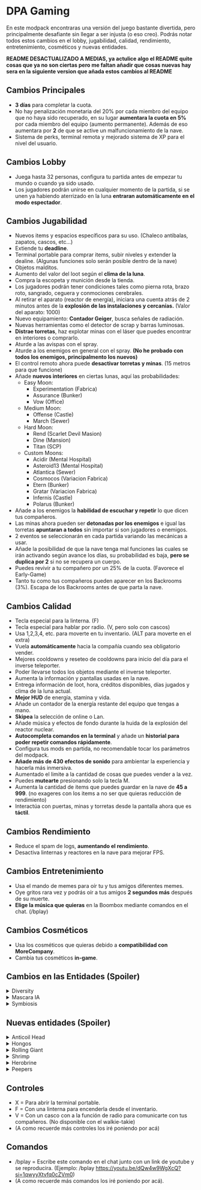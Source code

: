 # DPA Gaming

En este modpack encontraras una versión del juego bastante divertida, pero principalmente desafiante sin llegar a ser injusta (o eso creo). Podrás notar todos estos cambios en el lobby, jugabilidad, calidad, rendimiento, entretenimiento, cosméticos y nuevas entidades.

**README DESACTUALIZADO A MEDIAS, ya actulice algo el README quite cosas que ya no son ciertas pero me faltan añadir que cosas nuevas hay sera en la siguiente version que añada estos cambios al README**

## Cambios Principales
* **3 días** para completar la cuota.
* No hay penalización monetaria del 20% por cada miembro del equipo que no haya sido recuperado, en su lugar **aumentara la cuota en 5%** por cada miembro del equipo (aumento permanente). Además de eso aumentara por **2** de que se active un malfuncionamiento de la nave.
* Sistema de perks, terminal remota y mejorado sistema de XP para el nivel del usuario.

## Cambios Lobby
* Juega hasta 32 personas, configura tu partida antes de empezar tu mundo o cuando ya sido usado.
* Los jugadores podrán unirse en cualquier momento de la partida, si se unen ya habiendo aterrizado en la luna **entraran automáticamente en el modo espectador**.

## Cambios Jugabilidad
* Nuevos items y espacios específicos para su uso. (Chaleco antibalas, zapatos, cascos, etc...)
* Extiende tu **deadline**.
* Terminal portable para comprar items, subir niveles y extender la dealine. (Algunas funciones solo serán posible dentro de la nave)
* Objetos malditos.
* Aumento del valor del loot según el **clima de la luna**.
* Compra la escopeta y munición desde la tienda.
* Los jugadores podrán tener condiciones tales como pierna rota, brazo roto, sangrado, ceguera y conmociones cerebrales.
* Al retirar el aparato (reactor de energía), iniciara una cuenta atrás de 2 minutos antes de la **explosión de las instalaciones y cercanías.** (Valor del aparato: 1000)
* Nuevo equipamiento: **Contador Geiger**, busca señales de radiación.
* Nuevas herramientas como el detector de scrap y barras luminosas.
* **Distrae torretas**, haz explotar minas con el láser que puedes encontrar en interiores o comprarlo.
* Aturde a las avispas con el spray.
* Aturde a los enemigos en general con el spray. **(No he probado con todos los enemigos, principalmento los nuevos)**
* El control remoto ahora puede **desactivar torretas y minas**. (15 metros para que funcione)
* Añade **nuevos interiores** en ciertas lunas, aquí las probabilidades:
    - Easy Moon:
        * Experimentation (Fabrica)
        * Assurance (Bunker)
        * Vow (Office)
    - Medium Moon:
        * Offense (Castle)
        * March (Sewer)
    - Hard Moon:
        * Rend (Scarlet Devil Masion)
        * Dine (Mansion)
        * Titan (SCP)
    - Custom Moons:
        * Acidir (Mental Hospital)
        * Asteroid13 (Mental Hospital)
        * Atlantica (Sewer)
        * Cosmocos (Variacion Fabrica)
        * Etern (Bunker)
        * Gratar (Variacion Fabrica)
        * Infernis (Castle)
        * Polarus (Bunker)
* Añade a los enemigos la **habilidad de escuchar y repetir** lo que dicen tus compañeros.
* Las minas ahora pueden ser **detonadas por los enemigos** e igual las torretas **apuntaran a todos** sin importar si son jugadores o enemigos.
* 2 eventos se seleccionarán en cada partida variando las mecánicas a usar.
* Añade la posibilidad de que la nave tenga mal funciones las cuales se irán activando según avance los días, su probabilidad es baja, **pero se duplica por 2** si no se recupera un cuerpo.
* Puedes revivir a tu compañero por un 25% de la cuota. (Favorece el Early-Game)
* Tanto tu como tus compañeros pueden aparecer en los Backrooms (3%). Escapa de los Backrooms antes de que parta la nave.

## Cambios Calidad
* Tecla especial para la linterna. (F)
* Tecla especial para hablar por radio. (V, pero solo con cascos)
* Usa 1,2,3,4, etc. para moverte en tu inventario. (ALT para moverte en el extra)
* Vuela **automáticamente** hacia la compañía cuando sea obligatorio vender.
* Mejores cooldowns y reseteo de cooldowns para inicio del día para el inverse teleporter.
* Poder llevarse todos los objetos mediante el inverse teleporter.
* Aumenta la información y pantallas usadas en la nave.
* Entrega información de loot, hora, créditos disponibles, días jugados y clima de la luna actual.
* **Mejor HUD** de energía, stamina y vida.
* Añade un contador de la energía restante del equipo que tengas a mano.
* **Skipea** la selección de online o Lan.
* Añade música y efectos de fondo durante la huida de la explosión del reactor nuclear.
* **Autocompleta comandos en la terminal** y añade un **historial para poder repetir comandos rápidamente**.
* Configura tus mods en partida, no recomendable tocar los parámetros del modpack.
* **Añade más de 430 efectos de sonido** para ambientar la experiencia y hacerla más inmersiva.
* Aumentado el limite a la cantidad de cosas que puedes vender a la vez.
* Puedes **mutearte** presionando solo la tecla M.
* Aumenta la cantidad de items que puedes guardar en la nave de **45 a 999**. (no exageres con los items a no ser que quieras reducción de rendimiento)
* Interactúa con puertas, minas y torretas desde la pantalla ahora que es **táctil**.

## Cambios Rendimiento
* Reduce el spam de logs, **aumentando el rendimiento**.
* Desactiva linternas y reactores en la nave para mejorar FPS.

## Cambios Entretenimiento
* Usa el mando de memes para oír tu y tus amigos diferentes memes.
* Oye gritos rara vez y podrás oír a tus amigos **2 segundos más** después de su muerte.
* **Elige la música que quieras** en la Boombox mediante comandos en el chat. (/bplay)

## Cambios Cosméticos
* Usa los cosméticos que quieras debido a **compatibilidad con MoreCompany**.
* Cambia tus cosméticos **in-game**.

## Cambios en las Entidades (Spoiler)
<details>
<summary>Diversity</summary>

- Spiders y Crawlers serán ralentizados brevemente al ser dañados.
- Bracken hará que parpadeen las luces al estar cerca.
- Bracken podrá apagar el cuatro de luces y radar boosters.
- Bracken podrá romper el cuatro de luces.
- El bracken contará con un espacio liminal del cual el jugador podrá correr del bracken. (desconozco si escapando de este espacio el jugador podrá sobrevivir)
- La niña fantasma podrá encantar tu walkie-talkie.
- La niña fantasma podrá insolarte y darte alucinaciones, incluye nuevas líneas de dialogo.
</details>

<details>
<summary>Mascara IA</summary>

- Cambia el IA de la máscara. Podrá usar escopetas y palas, se esconderá en los arbustos y enviará falsos envíos de items usando la terminal y podrá poner códigos en la terminal.
- La máscara (objeto) podrá poseer a alguien si su cuerpo fallecido se encuentra cerca de la máscara (objeto) con un 10% de probabilidad.

</details>

<details>
<summary>Symbiosis</summary>

- Los insectos ahora puede usar items. (algunos)
- Los insectos ahora se dispersarán antes de volver a sus nidos para prevenir llevar a otros a él.

</details>

## Nuevas entidades (Spoiler)
<details>
<summary>Anticoil Head</summary>

- Función contraria al Coil Head (Spring).
- Si lo ves, deja de mirarlo solo se puede mover o matar si estás viéndolo.

</details>

<details>
<summary>Hongos</summary>

- Inféctate a ti o a tus compañeros con este hongo. (duración 30 segundos)
- Durante la duración del efecto no podrás escuchar lo que dicen tus compañeros. (ellos si escucharas si hablas, pero tú no a ellos)

</details>

<details>
<summary>Rolling Giant</summary>

- Enemigo que te perseguirá de cierta manera o de otra.
- Múltiples comportamientos de IA.

</details>

<details>
<summary>Shrimp</summary>

- Enemigo de un juego anterior del creador de Lethal Company. (Zeekerss - The Upturned)
- Pasivo al principio te seguirá y te observara, siempre y cuando no tenga hambre en ese momento.

</details>

<details>
<summary>Herobrine</summary>

- Te mira en silencio desde las sombras.
- No prestes atención a su presencia o afrontarás las consecuencias.
- Sucederán cosas, no es sólo inquietante.

</details>

<details>
<summary>Peepers</summary>

- Criatura no-letal que spawneara en el exterior, de atraparte aumentara tu peso. (Se quitarán al despegar o al usar el TP)
- Los peepers miraran al Coil Head por ti. (No sé si también al al Anticoil Head)

</details>

## Controles
* X = Para abrir la terminal portable.
* F = Con una linterna para encenderla desde el inventario.
* V = Con un casco con a la función de radio para comunicarte con tus compañeros. (No disponible con el walkie-takie)
* (A como recuerde más controles los iré poniendo por acá)

## Comandos
* /bplay = Escribe este comando en el chat junto con un link de youtube y se reproducira. (Ejemplo: /bplay https://youtu.be/dQw4w9WgXcQ?si=1qwyyXtvfq0cZVm0)
* (A como recuerde más comandos los iré poniendo por acá).